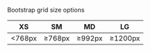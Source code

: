 Bootstrap grid size options

| XS     | SM     | MD     | LG      |
|--------|--------|--------|---------|
| <768px | ≥768px | ≥992px | ≥1200px |
